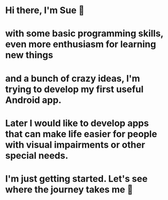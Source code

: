 # Hi there, I'm Sue 👋 
#
# with some basic programming skills, even more enthusiasm for learning new things 
# and a bunch of crazy ideas, I'm trying to develop my first useful Android app. 
# Later I would like to develop apps that can make life easier for people with visual impairments or other special needs.
#
# I'm just getting started. Let's see where the journey takes me 🤣

